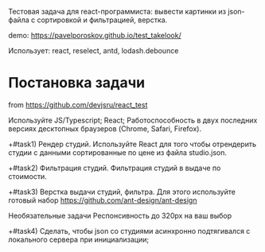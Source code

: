 
Тестовая задача для react-программиста: вывести картинки из json-файла 
с сортировкой и фильтрацией, верстка.

demo: https://pavelporoskov.github.io/test_takelook/

Использует: react, reselect, antd, lodash.debounce


# Постановка задачи
from https://github.com/devjsru/react_test

Используйте JS/Typescript; React; Работоспособность в двух последних версиях десктопных браузеров (Chrome, Safari, Firefox).

+#task1) Рендер студий. 
Используйте React для того чтобы отрендерить студии с данными сортированные по цене из файла studio.json.

+#task2) Фильтрация студий.
Фильтрация студий в выдаче по стоимости.

+#task3) Верстка выдачи студий, фильтра.
Для этого используйте готовый набор https://github.com/ant-design/ant-design

Необязательные задачи 
Респонсивность до 320px на ваш выбор

+#task4) Сделать, чтобы json со студиями асинхронно подтягивался с локального сервера при инициализации;

